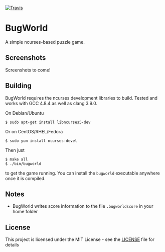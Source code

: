 [![Travis](https://travis-ci.org/lucaspcram/BugWorld.svg?branch=master)](https://travis-ci.org/lucaspcram/BugWorld)

# BugWorld

A simple ncurses-based puzzle game.

## Screenshots
Screenshots to come!

## Building
BugWorld requires the ncurses development libraries to build.
Tested and works with GCC 4.8.4 as well as clang 3.9.0.

On Debian/Ubuntu
```
$ sudo apt-get install libncurses5-dev
```

Or on CentOS/RHEL/Fedora
```
$ sudo yum install ncurses-devel
```
Then just
```
$ make all
$ ./bin/bugworld
```
to get the game running. You can install the `bugworld` executable anywhere
once it is compiled.

## Notes
* BugWorld writes score information to the file `.bugworldscore` in your home folder

## License
This project is licensed under the MIT License - see the [LICENSE](LICENSE) file for details
